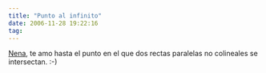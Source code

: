 ```yaml
---
title: "Punto al infinito"
date: 2006-11-28 19:22:16
tag:
---
```

<a target="_blank" href="http://raquelhernandez.net/">Nena</a>, te amo hasta el punto en el que dos rectas paralelas no colineales se intersectan. :-)
